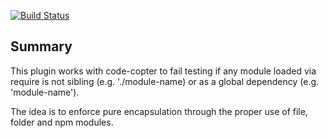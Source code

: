 [![Build Status](https://travis-ci.org/jtheriault/code-copter-analyzer-shortrequire.svg)](https://travis-ci.org/jtheriault/code-copter-analyzer-shortrequire)

## Summary
This plugin works with code-copter to fail testing if any module loaded via require is not sibling (e.g. './module-name) or as a global dependency (e.g. 'module-name').

The idea is to enforce pure encapsulation through the proper use of file, folder and npm modules.

